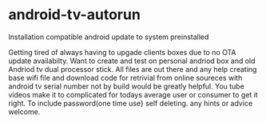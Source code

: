 # android-tv-autorun
Installation compatible android update to system preinstalled

Getting tired of always having to upgade clients boxes due to no OTA update availabilty.
Want to create and test on personal andriod box and old Andriod tv dual processor stick. 
All files are out there and any help creating base wifi file and download code for retrivial from online soureces 
with android tv serial number not by build would be greatly helpful.
You tube videos make it to complicated for todays average user or consumer to get it right. 
To include password(one time use} self deleting.
any hints or advice welcome.
